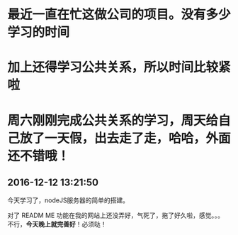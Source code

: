 最近一直在忙这做公司的项目。没有多少学习的时间
=
加上还得学习公共关系，所以时间比较紧啦
=
周六刚刚完成公共关系的学习，周天给自己放了一天假，出去走了走，哈哈，外面还不错哦！
=
2016-12-12 13:21:50
-
今天学习了，nodeJS服务器的简单的搭建。

对了 READM ME 功能在我的网站上还没弄好，气死了，拖了好久啦，感觉。。。 不行，**今天晚上就完善好**！必须哒！